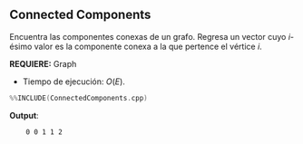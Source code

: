 ## Connected Components

Encuentra las componentes conexas de un grafo. Regresa un vector cuyo $i$-ésimo valor es la componente conexa a la que pertence el vértice $i$.

**REQUIERE:** Graph

- Tiempo de ejecución: $O(E)$.

```c++
%%INCLUDE(ConnectedComponents.cpp)
```


**Output**:

```txt
    0 0 1 1 2 
```

